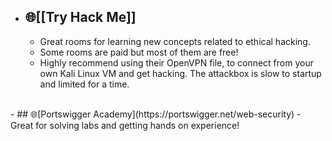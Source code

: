 - ## 🌐[[Try Hack Me]]
	- Great rooms for learning new concepts related to ethical hacking.
	- Some rooms are paid but most of them are free!
	- Highly recommend using their OpenVPN file, to connect from your own Kali Linux VM and get hacking. The attackbox is slow to startup and limited for a time.
<br>
- ## 🌐[Portswigger Academy](https://portswigger.net/web-security)
	- Great for solving labs and getting hands on experience!